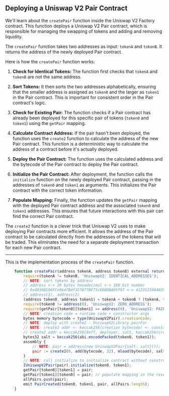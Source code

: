 ## Deploying a Uniswap V2 Pair Contract

We'll learn about the `createPair` function inside the Uniswap V2 Factory contract.  This function deploys a Uniswap V2 Pair contract, which is responsible for managing the swapping of tokens and adding and removing liquidity. 

The `createPair` function takes two addresses as input: `tokenA` and `tokenB`.  It returns the address of the newly deployed Pair contract.

Here is how the `createPair` function works:

1. **Check for Identical Tokens:** The function first checks that `tokenA` and `tokenB` are not the same address. 

2. **Sort Tokens:**  It then sorts the two addresses alphabetically, ensuring that the smaller address is assigned as `token0` and the larger as `token1` in the Pair contract. This is important for consistent order in the Pair contract's logic.

3. **Check for Existing Pair:** The function checks if a Pair contract has already been deployed for this specific pair of tokens (`token0` and `token1`) using the `getPair` mapping.

4. **Calculate Contract Address:** If the pair hasn't been deployed, the function uses the `create2` function to calculate the address of the new Pair contract. This function is a deterministic way to calculate the address of a contract before it's actually deployed. 

5. **Deploy the Pair Contract:** The function uses the calculated address and the bytecode of the Pair contract to deploy the Pair contract.

6. **Initialize the Pair Contract:** After deployment, the function calls the `initialize` function on the newly deployed Pair contract, passing in the addresses of `token0` and `token1` as arguments. This initializes the Pair contract with the correct token information.

7. **Populate Mapping:** Finally, the function updates the `getPair` mapping with the deployed Pair contract address and the associated `token0` and `token1` addresses. This ensures that future interactions with this pair can find the correct Pair contract. 

The `create2` function is a clever trick that Uniswap V2 uses to make deploying Pair contracts more efficient. It allows the address of the Pair contract to be calculated directly from the addresses of the tokens that will be traded.  This eliminates the need for a separate deployment transaction for each new Pair contract.


---

This is the implementation process of the `createPair` function.

```js
    function createPair(address tokenA, address tokenB) external returns (address pair) {
        require(tokenA != tokenB, 'UniswapV2: IDENTICAL_ADDRESSES');
        // NOTE: sort tokens by address
        // address <-> 20 bytes hexadecimal <-> 160 bit number
        // 0x4838B106FCe9647Bdf1E7877BF73cE8B0BAD5f97 <-> 412311598482915581890913355723629879470649597847
        // address(1), address(2)
        (address token0, address token1) = tokenA < tokenB ? (tokenA, tokenB) : (tokenB, tokenA);
        require(token0 != address(0), 'UniswapV2: ZERO_ADDRESS');
        require(getPair[token0][token1] == address(0), 'UniswapV2: PAIR_EXISTS'); // single check is sufficient
        // NOTE: creation code = runtime code + constructor args
        bytes memory bytecode = type(UniswapV2Pair).creationCode;
        // NOTE: deploy with create2 - UniswapV2Library.pairFor
        // NOTE: create2 addr <- keccak256(creation bytecode) <- constructor args
        // create2 addr = keccak256(0xff, deployer, salt, keccak256(creation bytecode))
        bytes32 salt = keccak256(abi.encodePacked(token0, token1));
        assembly {
            // NOTE: pair = address(new UniswapV2Pair{salt: salt}());
            pair := create2(0, add(bytecode, 32), mload(bytecode), salt)
        }
        // NOTE: call initialize to initialize contract without constructor args
        IUniswapV2Pair(pair).initialize(token0, token1);
        getPair[token0][token1] = pair;
        getPair[token1][token0] = pair; // populate mapping in the reverse direction
        allPairs.push(pair);
        emit PairCreated(token0, token1, pair, allPairs.length);
    }
```
